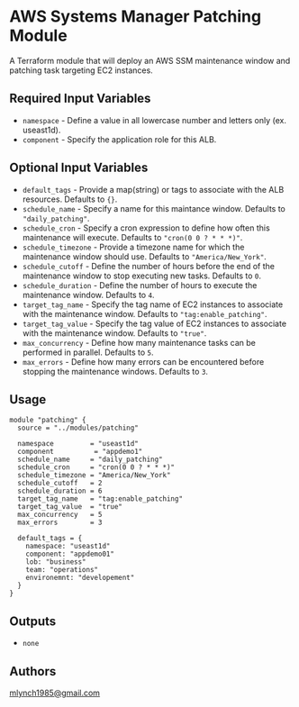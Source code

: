AWS Systems Manager Patching Module
===========

A Terraform module that will deploy an AWS SSM maintenance window and patching task targeting EC2 instances.

Required Input Variables
----------------------

- `namespace` - Define a value in all lowercase number and letters only (ex. useast1d).
- `component` - Specify the application role for this ALB.

Optional Input Variables
----------------------

- `default_tags` - Provide a map(string) or tags to associate with the ALB resources. Defaults to `{}`.
- `schedule_name` - Specify a name for this maintance window. Defaults to `"daily_patching"`.
- `schedule_cron` - Specify a cron expression to define how often this maintenance will execute. Defaults to `"cron(0 0 ? * * *)"`.
- `schedule_timezone` - Provide a timezone name for which the maintenance window should use. Defaults to `"America/New_York"`.
- `schedule_cutoff` - Define the number of hours before the end of the maintenance window to stop executing new tasks. Defaults to `0`.
- `schedule_duration` - Define the number of hours to execute the maintenance window. Defaults to `4`.
- `target_tag_name` - Specify the tag name of EC2 instances to associate with the maintenance window. Defaults to `"tag:enable_patching"`.
- `target_tag_value` - Specify the tag value of EC2 instances to associate with the maintenance window. Defaults to `"true"`.
- `max_concurrency` - Define how many maintenance tasks can be performed in parallel. Defaults to `5`.
- `max_errors` - Define how many errors can be encountered before stopping the maintenance windows. Defaults to `3`.

Usage
-----

```hcl
module "patching" {
  source = "../modules/patching"

  namespace         = "useast1d"
  component          = "appdemo1"
  schedule_name     = "daily_patching"
  schedule_cron     = "cron(0 0 ? * * *)"
  schedule_timezone = "America/New_York"
  schedule_cutoff   = 2
  schedule_duration = 6
  target_tag_name   = "tag:enable_patching"
  target_tag_value  = "true"
  max_concurrency   = 5
  max_errors        = 3

  default_tags = {
    namespace: "useast1d"
    component: "appdemo01"
    lob: "business"
    team: "operations"
    environemnt: "developement"
  }
}
```

Outputs
----------------------

- `none`

Authors
----------------------

mlynch1985@gmail.com
